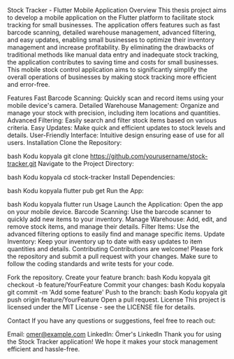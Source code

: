 Stock Tracker - Flutter Mobile Application
Overview
This thesis project aims to develop a mobile application on the Flutter platform to facilitate stock tracking for small businesses. The application offers features such as fast barcode scanning, detailed warehouse management, advanced filtering, and easy updates, enabling small businesses to optimize their inventory management and increase profitability. By eliminating the drawbacks of traditional methods like manual data entry and inadequate stock tracking, the application contributes to saving time and costs for small businesses. This mobile stock control application aims to significantly simplify the overall operations of businesses by making stock tracking more efficient and error-free.

Features
Fast Barcode Scanning: Quickly scan and record items using your mobile device's camera.
Detailed Warehouse Management: Organize and manage your stock with precision, including item locations and quantities.
Advanced Filtering: Easily search and filter stock items based on various criteria.
Easy Updates: Make quick and efficient updates to stock levels and details.
User-Friendly Interface: Intuitive design ensuring ease of use for all users.
Installation
Clone the Repository:

bash
Kodu kopyala
git clone https://github.com/yourusername/stock-tracker.git
Navigate to the Project Directory:

bash
Kodu kopyala
cd stock-tracker
Install Dependencies:

bash
Kodu kopyala
flutter pub get
Run the App:

bash
Kodu kopyala
flutter run
Usage
Launch the Application: Open the app on your mobile device.
Barcode Scanning: Use the barcode scanner to quickly add new items to your inventory.
Manage Warehouse: Add, edit, and remove stock items, and manage their details.
Filter Items: Use the advanced filtering options to easily find and manage specific items.
Update Inventory: Keep your inventory up to date with easy updates to item quantities and details.
Contributing
Contributions are welcome! Please fork the repository and submit a pull request with your changes. Make sure to follow the coding standards and write tests for your code.

Fork the repository.
Create your feature branch:
bash
Kodu kopyala
git checkout -b feature/YourFeature
Commit your changes:
bash
Kodu kopyala
git commit -m 'Add some feature'
Push to the branch:
bash
Kodu kopyala
git push origin feature/YourFeature
Open a pull request.
License
This project is licensed under the MIT License - see the LICENSE file for details.

Contact
If you have any questions or suggestions, feel free to reach out:

Email: omer@example.com
LinkedIn: Ömer's LinkedIn
Thank you for using the Stock Tracker application! We hope it makes your stock management efficient and hassle-free.
